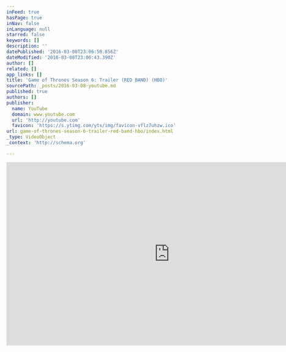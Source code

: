 ```yaml
---
inFeed: true
hasPage: true
inNav: false
inLanguage: null
starred: false
keywords: []
description: ''
datePublished: '2016-03-08T23:06:50.856Z'
dateModified: '2016-03-08T23:06:43.390Z'
author: []
related: []
app_links: []
title: 'Game of Thrones Season 6: Trailer (RED BAND) (HBO)'
sourcePath: _posts/2016-03-08-youtube.md
published: true
authors: []
publisher:
  name: YouTube
  domain: www.youtube.com
  url: 'http://youtube.com'
  favicon: 'https://s.ytimg.com/yts/img/favicon-vflz7uhzw.ico'
url: game-of-thrones-season-6-trailer-red-band-hbo/index.html
_type: VideoObject
_context: 'http://schema.org'

---
```

<iframe src="https://cdn.embedly.com/widgets/media.html?url=https%3A%2F%2Fwww.youtube.com%2Fwatch%3Fv%3DCuH3tJPiP-U%26feature%3Dyoutu.be&amp;src=http%3A%2F%2Fwww.youtube.com%2Fembed%2FCuH3tJPiP-U&amp;type=text%2Fhtml&amp;key=b7d04c9b404c499eba89ee7072e1c4f7&amp;schema=youtube" width="854" height="480" scrolling="no" frameborder="0" allowfullscreen="allowfullscreen" style=""></iframe>